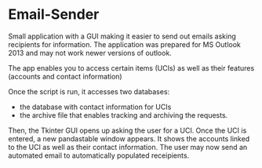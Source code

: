 # Email-Sender
Small application with a GUI making it easier to send out emails asking recipients for information. The application was prepared for
MS Outlook 2013 and may not work newer versions of outlook.

The app enables you to access certain items (UCIs) as well as their features (accounts and contact information)

Once the script is run, it accesses two databases:
- the database with contact information for UCIs
- the archive file that enables tracking and archiving the requests.

Then, the Tkinter GUI opens up asking the user for a UCI. Once the UCI is entered, a new pandastable window appears.
It shows the accounts linked to the UCI as well as their contact information. The user may now send an automated email to
automatically populated receipients.
